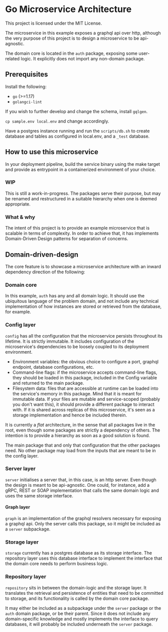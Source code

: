 # Go Microservice Architecture

This project is licensed under the MIT License.

The microservice in this example exposes a graphql api over http, although the very purpose of this project is to design a microservice to be api-agnostic. 

The domain core is located in the `auth` package, exposing some user-related logic. It explicitly does not import any non-domain package. 

## Prerequisites

Install the following:
- `go` (>=1.17)
- `golangci-lint`

If you wish to further develop and change the schema, install `gqlgen`.

`cp sample.env local.env` and change accordingly.

Have a postgres instance running and run the `scripts/db.sh` to create database and tables as configured in local.env, and a `_test` database.

## How to use this microservice

In your deployment pipeline, build the service binary using the make target and provide as entrypoint in a containerized environment of your choice.

### WIP

This is still a work-in-progress. The packages serve their purpose, but may be renamed and restructured in a suitable hierarchy when one is deemed appropriate.

### What & why

The intent of this project is to provide an example microservice that is scalable in terms of complexity. In order to achieve that, it has implements Domain-Driven Design patterns for separation of concerns.

## Domain-driven-design
The core feature is to showcase a microservice architecture with an inward dependency direction of the following:

### Domain core

In this example, `auth` has any and all domain logic. It should use the ubiquitous language of the problem domain, and not include any technical implementation of how instances are stored or retrieved from the database, for example.

### Config layer
`config` has all the configuration that the microservice persists throughout its lifetime. It is strictly immutable. It includes configuration of the microservice's dependencies to be loosely coupled to its deployment environment.

- Environment variables: the obvious choice to configure a port, graphql endpoint, database configurations, etc.
- Command-line flags: if the microservice accepts command-line flags, they should be loaded in this package, included in the Config variable and returned to the main package.
- Filesystem data: files that are accessible at runtime can be loaded into the service's memory in this package. Mind that it is meant for immutable data. If your files are mutable and service-scoped (probably you don't want this), it should provide a different package to interact with. If it is shared across replicas of this microservice, it's seen as a storage implementation and hence be included therein.

It is currently a _flat_ architecture, in the sense that all packages live in the root, even though some packages are strictly a dependency of others. The intention is to provide a hierarchy as soon as a good solution is found.

The main package that and only that configuration that the other packages need. No other package may load from the inputs that are meant to be in the config layer.

### Server layer

`server` initialises a server that, in this case, is an http server. Even though the design is meant to be api-agnostic. One could, for instance, add a gRPC, REST or SOAP implementation that calls the same domain logic and uses the same storage interface.

#### Graph layer

`graph` is an implementation of the graphql resolvers necessary for exposing a graphql api. Only the server calls this package, so it might be included as a `server` subpackage.

### Storage layer

`storage` currently has a postgres database as its storage interface. The repository layer uses this database interface to implement the interface that the domain core needs to perform business logic.

### Repository layer

`repository` sits in between the domain-logic and the storage layer. It translates the retrieval and persistence of entities that need to be committed to storage, and its functionality is called by the domain core package. 

It may either be included as a subpackage under the `server` package or the `auth` domain package, or be their parent. Since it does not include any domain-specific knowledge and mostly implements the interface to query databases, it will probably be included underneath the `server` package.

